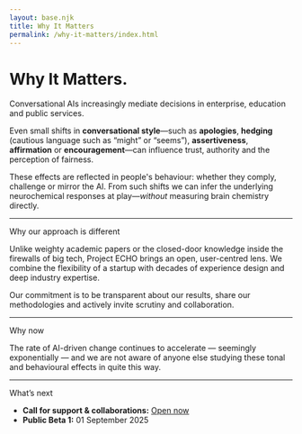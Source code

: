 ```yaml
---
layout: base.njk
title: Why It Matters
permalink: /why-it-matters/index.html
---
```


<div class="col span-12">
  <h1>Why It Matters.</h1>
  <p class="lede">Conversational AIs increasingly mediate decisions in enterprise, education and public services. <!--Even small stylistic shifts — apologies, hedging, assertiveness, affirmation, or encouragement — may trigger responses that alter perceptions of credibility, fairness and safety. Understanding this helps ensure these systems are designed transparently and responsibly. --></p>
  <p>Even small shifts in <strong>conversational style</strong>—such as <strong>apologies</strong>, <strong>hedging</strong> (cautious language such as “might” or “seems”), <strong>assertiveness</strong>, <strong>affirmation</strong> or <strong>encouragement</strong>—can influence trust, authority and the perception of fairness. </p>
  <p>These effects are reflected in people's behaviour: whether they comply, challenge or mirror the AI. From such shifts we can infer the underlying neurochemical responses at play—<em>without</em> measuring brain chemistry directly.</p>
</div>

<div class="col span-12"><hr class="rule"></div>

<div class="col span-12">
  <div class="kicker">Why our approach is different</div>
  <p>Unlike weighty academic papers or the closed-door knowledge inside the firewalls of big tech, Project ECHO brings an open, user-centred lens. We combine the flexibility of a startup with decades of experience design and deep industry expertise.  </p>
  <p>Our commitment is to be transparent about our results, share our methodologies and actively invite scrutiny and collaboration.</p>
</div>

<div class="col span-12"><hr class="rule"></div>

<div class="col span-12">
  <div class="kicker">Why now</div>
  <p>The rate of AI-driven change continues to accelerate — seemingly exponentially — and we are not aware of anyone else studying these tonal and behavioural effects in quite this way.</p>
</div>
<div class="col span-12"><hr class="rule"></div>
<div class="col span-12">
  <div class="kicker">What’s next</div>
  <ul>
   <li><strong>Call for support & collaborations:</strong> <a href="/participate/">Open now</a></li>
   <li><strong>Public Beta 1:</strong> 01 September 2025</li>
  </ul>
</div>